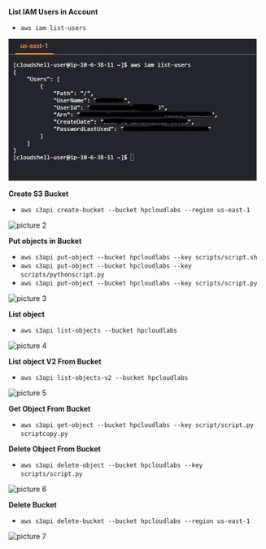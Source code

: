 **List IAM Users in Account**
- `aws iam list-users`
  
![Image](images/image1.jpeg)

**Create S3 Bucket**
- `aws s3api create-bucket --bucket hpcloudlabs --region us-east-1`

![picture 2](../../../images/bc3ca131738f551b6df4b2d06c7babda6fd447182f694008c707ae7d3bdcdd92.png)  


**Put objects in Bucket**
- `aws s3api put-object --bucket hpcloudlabs --key scripts/script.sh`
- `aws s3api put-object --bucket hpcloudlabs --key scripts/pythonscript.py`
- `aws s3api put-object --bucket hpcloudlabs --key scripts/script.py`

![picture 3](../../../images/44a449b7e85f725554ab08d168d645e71942926cf434e27bab61d29e1e11fc7d.png)  

**List object**
- `aws s3api list-objects --bucket hpcloudlabs`
  
![picture 4](../../../images/8bce75550a04badf687e62540acdc04b96e6bc96a1da53e83fdc7ddaf9f3bc7a.png)  


**List object V2 From Bucket**
- `aws s3api list-objects-v2 --bucket hpcloudlabs`

![picture 5](../../../images/4a09f26d7d54d3eb29bcc0e8eb954e4e1689a5ee6443546f46aff23e63a7e06f.png)  


**Get Object From Bucket**
- `aws s3api get-object --bucket hpcloudlabs --key script/script.py scriptcopy.py`

**Delete Object From Bucket**
- `aws s3api delete-object --bucket hpcloudlabs --key scripts/script.py`

![picture 6](../../../images/7900a43a54409f09ca1e386465720141129ef2546301055f6ffcc234a8ffe101.png)  


**Delete Bucket**
- `aws s3api delete-bucket --bucket hpcloudlabs --region us-east-1`

![picture 7](../../../images/678bafd7ee6fb2238b361c2d68d599898db7d137daa4a73ca2fa0bc33ede2731.png)  
